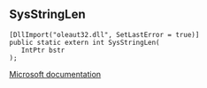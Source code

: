 ## SysStringLen

```
[DllImport("oleaut32.dll", SetLastError = true)]
public static extern int SysStringLen(
   IntPtr bstr
);
```

[Microsoft documentation](https://docs.microsoft.com/en-us/windows/win32/api/oleauto/nf-oleauto-sysstringlen)
